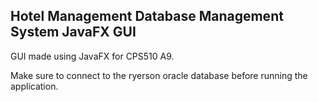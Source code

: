 ## Hotel Management Database Management System JavaFX GUI

GUI made using JavaFX for CPS510 A9.

Make sure to connect to the ryerson oracle database before running the application.
